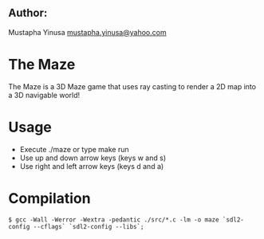 ## Author:

Mustapha Yinusa <mustapha.yinusa@yahoo.com>


# The Maze

The Maze is a 3D Maze game that uses ray casting to render a 2D map into a 3D navigable world!


# Usage 
* Execute ./maze or type make run 
* Use up and down arrow keys (keys w and s)
* Use right and left arrow keys  (keys d and a)

# Compilation
```
$ gcc -Wall -Werror -Wextra -pedantic ./src/*.c -lm -o maze `sdl2-config --cflags` `sdl2-config --libs`;
```

